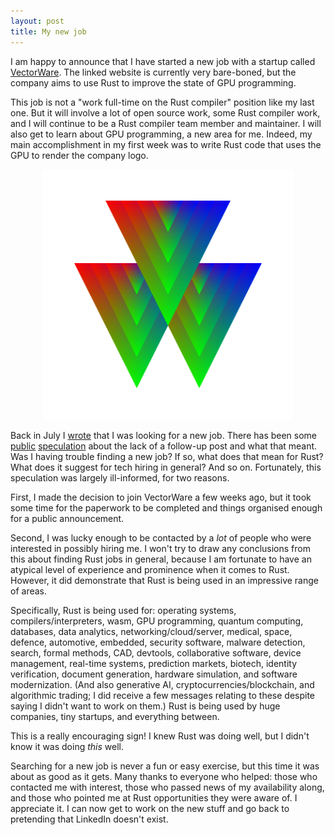 ```yaml
---
layout: post
title: My new job
---
```


I am happy to announce that I have started a new job with a startup called
[VectorWare](https://vectorware.com/). The linked website is currently very
bare-boned, but the company aims to use Rust to improve the state of GPU
programming.

This job is not a "work full-time on the Rust compiler" position like my last
one. But it will involve a lot of open source work, some Rust compiler work,
and I will continue to be a Rust compiler team member and maintainer. I will
also get to learn about GPU programming, a new area for me. Indeed, my main
accomplishment in my first week was to write Rust code that uses the GPU to
render the company logo.

<p align="center">
  <img title='The VectorWare logo, which consists of twelve nested and
  overlapping triangles of different sizes. Each triangle has one red corner,
  one green corner, and one blue corner. All together the triangles form a
  stylised "VW".'
  src="/images/2025/09/16/vectorware-logo.png" width=400>
</p>

Back in July I
[wrote](https://nnethercote.github.io/2025/07/18/looking-for-a-new-job.html)
that I was looking for a new job. There has been some
[public](https://mp.weixin.qq.com/s/-RHfqLqeMcgHmTclY0EqqQ)
[speculation](https:/x.com/skydotcs/status/1961989153253675164) about the lack
of a follow-up post and what that meant. Was I having trouble finding a new
job? If so, what does that mean for Rust? What does it suggest for tech hiring
in general? And so on. Fortunately, this speculation was largely ill-informed,
for two reasons.

First, I made the decision to join VectorWare a few weeks ago, but it took some
time for the paperwork to be completed and things organised enough for a public
announcement.

Second, I was lucky enough to be contacted by a *lot* of people who were
interested in possibly hiring me. I won't try to draw any conclusions from this
about finding Rust jobs in general, because I am fortunate to have an atypical
level of experience and prominence when it comes to Rust. However, it did
demonstrate that Rust is being used in an impressive range of areas.

Specifically, Rust is being used for: operating systems, compilers/interpreters,
wasm, GPU programming, quantum computing, databases, data analytics,
networking/cloud/server, medical, space, defence, automotive, embedded,
security software, malware detection, search, formal methods, CAD, devtools,
collaborative software, device management, real-time systems, prediction
markets, biotech, identity verification, document generation, hardware
simulation, and software modernization. (And also generative AI,
cryptocurrencies/blockchain, and algorithmic trading; I did receive a few
messages relating to these despite saying I didn't want to work on them.) Rust
is being used by huge companies, tiny startups, and everything between.

This is a really encouraging sign! I knew Rust was doing well, but I didn't
know it was doing *this* well.

Searching for a new job is never a fun or easy exercise, but this time it was
about as good as it gets. Many thanks to everyone who helped: those who
contacted me with interest, those who passed news of my availability along, and
those who pointed me at Rust opportunities they were aware of. I appreciate it.
I can now get to work on the new stuff and go back to pretending that LinkedIn
doesn't exist.
